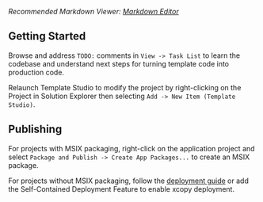 ﻿*Recommended Markdown Viewer: [Markdown Editor](https://marketplace.visualstudio.com/items?itemName=MadsKristensen.MarkdownEditor2)*

## Getting Started
Browse and address `TODO:` comments in `View -> Task List` to learn the codebase and understand next steps for turning template code into production code.

Relaunch Template Studio to modify the project by right-clicking on the Project in Solution Explorer then selecting `Add -> New Item (Template Studio)`.

## Publishing
For projects with MSIX packaging, right-click on the application project and select `Package and Publish -> Create App Packages...` to create an MSIX package.

For projects without MSIX packaging, follow the [deployment guide](https://docs.microsoft.com/windows/apps/windows-app-sdk/deploy-unpackaged-apps ) or add the Self-Contained Deployment Feature to enable xcopy deployment.
